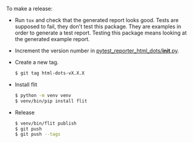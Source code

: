 To make a release:

- Run `tox` and check that the generated report looks good.
  Tests are supposed to fail, they don't test this package.
  They are examples in order to generate a test report.
  Testing this package means looking at the generated example report.
- Increment the version number in [pytest_reporter_html_dots/__init__.py](pytest_reporter_html_dots/__init__.py).
- Create a new tag.

  ```bash
  $ git tag html-dots-vX.X.X
  ```

- Install flit

  ```bash
  $ python -m venv venv
  $ venv/bin/pip install flit
  ```

- Release

  ```bash
  $ venv/bin/flit publish
  $ git push
  $ git push --tags
  ```
